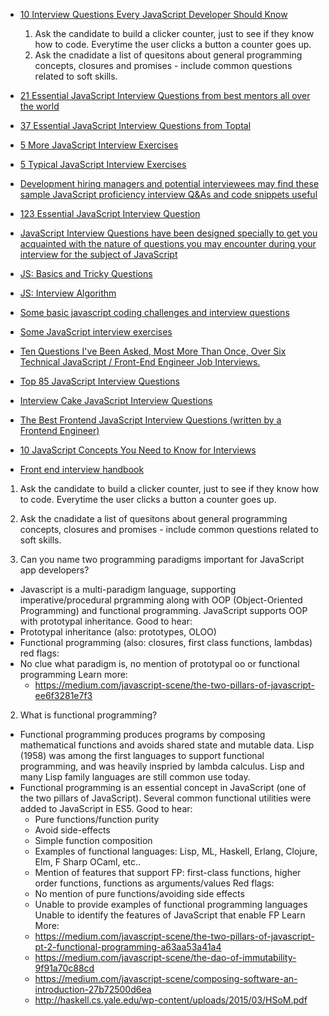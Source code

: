 * [10 Interview Questions Every JavaScript Developer Should Know](https://medium.com/javascript-scene/10-interview-questions-every-javascript-developer-should-know-6fa6bdf5ad95)
  1. Ask the candidate to build a clicker counter, just to see if they know how to code. Everytime the user clicks a button a counter goes up.
  2. Ask the cnadidate a list of quesitons about general programming concepts, closures and promises - include common questions related to soft skills.
     
* [21 Essential JavaScript Interview Questions from best mentors all over the world](https://www.codementor.io/javascript/tutorial/21-essential-javascript-tech-interview-practice-questions-answers)
* [37 Essential JavaScript Interview Questions from Toptal](http://www.toptal.com/javascript/interview-questions)
* [5 More JavaScript Interview Exercises](http://www.sitepoint.com/5-javascript-interview-exercises/)
* [5 Typical JavaScript Interview Exercises](http://www.sitepoint.com/5-typical-javascript-interview-exercises/)
* [Development hiring managers and potential interviewees may find these sample JavaScript proficiency interview Q&As and code snippets useful](http://www.techrepublic.com/blog/software-engineer/javascript-interview-questions-and-answers/)
* [123 Essential JavaScript Interview Question](https://github.com/nishant8BITS/123-Essential-JavaScript-Interview-Question)
* [JavaScript Interview Questions have been designed specially to get you acquainted with the nature of questions you may encounter during your interview for the subject of JavaScript](http://www.tutorialspoint.com/javascript/javascript_interview_questions.htm)
* [JS: Basics and Tricky Questions](http://www.thatjsdude.com/interview/js2.html)
* [JS: Interview Algorithm](http://thatjsdude.com/interview/js1.html)
* [Some basic javascript coding challenges and interview questions](https://github.com/kolodny/exercises)
* [Some JavaScript interview exercises](https://github.com/csvenja/javascript-exercises)
* [Ten Questions I've Been Asked, Most More Than Once, Over Six Technical JavaScript / Front-End Engineer Job Interviews.](https://www.reddit.com/r/javascript/comments/3rb88w/ten_questions_ive_been_asked_most_more_than_once)
* [Top 85 JavaScript Interview Questions](http://career.guru99.com/top-85-javascript-interview-questions/)
* [Interview Cake JavaScript Interview Questions](https://www.interviewcake.com/javascript-interview-questions)
* [The Best Frontend JavaScript Interview Questions (written by a Frontend Engineer)](https://performancejs.com/post/hde6d32/The-Best-Frontend-JavaScript-Interview-Questions-(written-by-a-Frontend-Engineer))
* [10 JavaScript Concepts You Need to Know for Interviews](https://dev.to/arnavaggarwal/10-javascript-concepts-you-need-to-know-for-interviews)
* [Front end interview handbook](https://github.com/yangshun/front-end-interview-handbook) 

1. Ask the candidate to build a clicker counter, just to see if they know how to code. Everytime the user clicks a button a counter goes up.
2. Ask the cnadidate a list of quesitons about general programming concepts, closures and promises - include common questions related to soft skills.

1. Can you name two programming paradigms important for JavaScript app developers?
  
  - Javascript is a multi-paradigm language, supporting imperative/procedural prgramming along with OOP (Object-Oriented Programming) and functional programming. JavaScript supports OOP with prototypal inheritance.
  Good to hear: 
  - Prototypal inheritance (also: prototypes, OLOO)
  - Functional programming (also: closures, first class functions, lambdas)
  red flags:
  - No clue what paradigm is, no mention of prototypal oo or functional programming
  Learn more:
    - https://medium.com/javascript-scene/the-two-pillars-of-javascript-ee6f3281e7f3

2. What is functional programming?
  - Functional programming produces programs by composing mathematical functions and avoids shared state and mutable data. Lisp (1958) was among the first languages to support functional programming, and was heavily inspried by lambda calculus. Lisp and many Lisp family languages are still common use today.
  - Functional programming is an essential concept in JavaScript (one of the two pillars of JavaScript). Several common functional utilities were added to JavaScript in ES5.
  Good to hear:
    - Pure functions/function purity
    - Avoid side-effects
    - Simple function composition
    - Examples of functional languages: Lisp, ML, Haskell, Erlang, Clojure, Elm, F Sharp OCaml, etc..
    - Mention of features that support FP: first-class functions, higher order functions, functions as arguments/values
  Red flags:
    - No mention of pure functions/avoiding side effects
    - Unable to provide examples of functional programming languages
    Unable to identify the features of JavaScript that enable FP
  Learn More:
    - https://medium.com/javascript-scene/the-two-pillars-of-javascript-pt-2-functional-programming-a63aa53a41a4
    - https://medium.com/javascript-scene/the-dao-of-immutability-9f91a70c88cd
    - https://medium.com/javascript-scene/composing-software-an-introduction-27b72500d6ea
    - http://haskell.cs.yale.edu/wp-content/uploads/2015/03/HSoM.pdf

